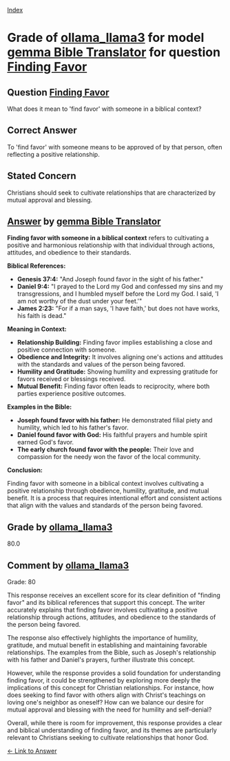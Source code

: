 
[Index](../../../../index.md)
# Grade of [ollama_llama3](../../../grading_models/ollama_llama3.md) for model [gemma Bible Translator](../../../answering_models/gemma_Bible_Translator.md) for question [Finding Favor](../../../questions/Finding_Favor.md)

## Question [Finding Favor](../../../questions/Finding_Favor.md)
What does it mean to 'find favor' with someone in a biblical context?

## Correct Answer
To 'find favor' with someone means to be approved of by that person, often reflecting a positive relationship.

## Stated Concern
Christians should seek to cultivate relationships that are characterized by mutual approval and blessing.

## [Answer](../Finding_Favor.md) by [gemma Bible Translator](../../../answering_models/gemma_Bible_Translator.md)
**Finding favor with someone in a biblical context** refers to cultivating a positive and harmonious relationship with that individual through actions, attitudes, and obedience to their standards. 

**Biblical References:**

* **Genesis 37:4:** "And Joseph found favor in the sight of his father."
* **Daniel 9:4:** "I prayed to the Lord my God and confessed my sins and my transgressions, and I humbled myself before the Lord my God. I said, 'I am not worthy of the dust under your feet.'"
* **James 2:23:** "For if a man says, 'I have faith,' but does not have works, his faith is dead."

**Meaning in Context:**

* **Relationship Building:** Finding favor implies establishing a close and positive connection with someone. 
* **Obedience and Integrity:** It involves aligning one's actions and attitudes with the standards and values of the person being favored.
* **Humility and Gratitude:** Showing humility and expressing gratitude for favors received or blessings received.
* **Mutual Benefit:** Finding favor often leads to reciprocity, where both parties experience positive outcomes.

**Examples in the Bible:**

* **Joseph found favor with his father:** He demonstrated filial piety and humility, which led to his father's favor.
* **Daniel found favor with God:** His faithful prayers and humble spirit earned God's favor.
* **The early church found favor with the people:** Their love and compassion for the needy won the favor of the local community.

**Conclusion:**

Finding favor with someone in a biblical context involves cultivating a positive relationship through obedience, humility, gratitude, and mutual benefit. It is a process that requires intentional effort and consistent actions that align with the values and standards of the person being favored.

## Grade by [ollama_llama3](../../../grading_models/ollama_llama3.md)
80.0

## Comment by [ollama_llama3](../../../grading_models/ollama_llama3.md)
Grade: 80

This response receives an excellent score for its clear definition of "finding favor" and its biblical references that support this concept. The writer accurately explains that finding favor involves cultivating a positive relationship through actions, attitudes, and obedience to the standards of the person being favored.

The response also effectively highlights the importance of humility, gratitude, and mutual benefit in establishing and maintaining favorable relationships. The examples from the Bible, such as Joseph's relationship with his father and Daniel's prayers, further illustrate this concept.

However, while the response provides a solid foundation for understanding finding favor, it could be strengthened by exploring more deeply the implications of this concept for Christian relationships. For instance, how does seeking to find favor with others align with Christ's teachings on loving one's neighbor as oneself? How can we balance our desire for mutual approval and blessing with the need for humility and self-denial?

Overall, while there is room for improvement, this response provides a clear and biblical understanding of finding favor, and its themes are particularly relevant to Christians seeking to cultivate relationships that honor God.

[&lt;- Link to Answer](../Finding_Favor.md)
